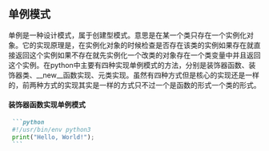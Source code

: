 ## 单例模式
  单例是一种设计模式，属于创建型模式。意思是在某一个类只存在一个实例化对象。它的实现原理是，在实例化对象的时候检查是否存在该类的实例如果存在就直接返回这个实例如果不存在就先实例化一个改类的对象存在一个类变量中并且返回这个实例。在python中主要有四种实现单例模式的方法，分别是装饰器函数、装饰器类、__new__函数实现、元类实现。虽然有四种方式但是核心的实现还是一样的，前两种方式的实现其实是一样的方式只不过一个是函数的形式一个类的形式。
  #### 装饰器函数实现单例模式
   ```markdown
    ```python
    #!/usr/bin/env python3
    print("Hello, World!");
    ```
```
<!--stackedit_data:
eyJoaXN0b3J5IjpbLTEwMjMyMDM4MjgsMTI2ODM1NTQ1OCw3Mz
A5OTgxMTZdfQ==
-->